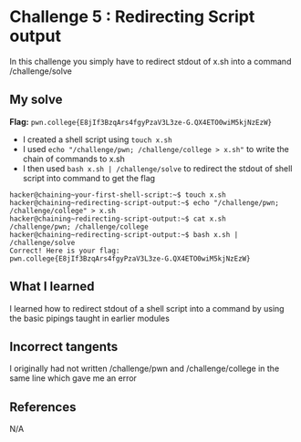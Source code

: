 # Challenge 5 : Redirecting Script output
In this challenge you simply have to redirect stdout of x.sh into a command /challenge/solve

## My solve
**Flag:** `pwn.college{E8jIf3BzqArs4fgyPzaV3L3ze-G.QX4ETO0wiM5kjNzEzW}`

- I created a shell script using `touch x.sh`
- I used `echo "/challenge/pwn; /challenge/college > x.sh"` to write the chain of commands to x.sh
- I then used `bash x.sh | /challenge/solve` to redirect the stdout of shell script into command to get the flag
```
hacker@chaining~your-first-shell-script:~$ touch x.sh
hacker@chaining~redirecting-script-output:~$ echo "/challenge/pwn; /challenge/college" > x.sh
hacker@chaining~redirecting-script-output:~$ cat x.sh
/challenge/pwn; /challenge/college
hacker@chaining~redirecting-script-output:~$ bash x.sh | /challenge/solve
Correct! Here is your flag:
pwn.college{E8jIf3BzqArs4fgyPzaV3L3ze-G.QX4ETO0wiM5kjNzEzW}
```

## What I learned 
I learned how to redirect stdout of a shell script into a command by using the basic pipings taught in earlier modules

## Incorrect tangents 
I originally had not written /challenge/pwn and /challenge/college in the same line which gave me an error

## References 
N/A

